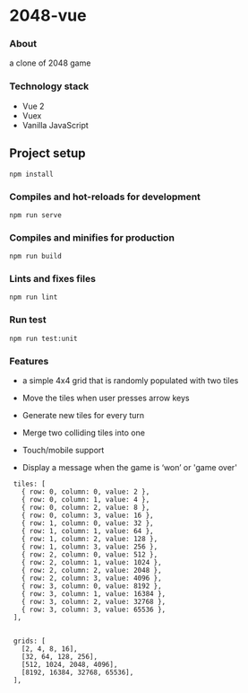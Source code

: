 # 2048-vue

### About

a clone of 2048 game

### Technology stack

- Vue 2
- Vuex
- Vanilla JavaScript

## Project setup

```
npm install
```

### Compiles and hot-reloads for development

```
npm run serve
```

### Compiles and minifies for production

```
npm run build
```

### Lints and fixes files

```
npm run lint
```

### Run test

```
npm run test:unit
```


### Features

- a simple 4x4 grid that is randomly populated with two tiles

- Move the tiles when user presses arrow keys

- Generate new tiles for every turn

- Merge two colliding tiles into one

- Touch/mobile support

- Display a message when the game is ‘won’ or 'game over'

```
 tiles: [
   { row: 0, column: 0, value: 2 },
   { row: 0, column: 1, value: 4 },
   { row: 0, column: 2, value: 8 },
   { row: 0, column: 3, value: 16 },
   { row: 1, column: 0, value: 32 },
   { row: 1, column: 1, value: 64 },
   { row: 1, column: 2, value: 128 },
   { row: 1, column: 3, value: 256 },
   { row: 2, column: 0, value: 512 },
   { row: 2, column: 1, value: 1024 },
   { row: 2, column: 2, value: 2048 },
   { row: 2, column: 3, value: 4096 },
   { row: 3, column: 0, value: 8192 },
   { row: 3, column: 1, value: 16384 },
   { row: 3, column: 2, value: 32768 },
   { row: 3, column: 3, value: 65536 },
 ],


 grids: [
   [2, 4, 8, 16],
   [32, 64, 128, 256],
   [512, 1024, 2048, 4096],
   [8192, 16384, 32768, 65536],
 ],
```

